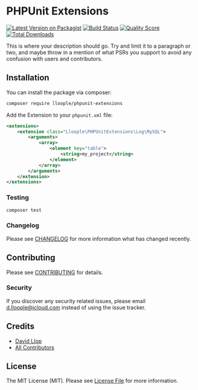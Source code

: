 # PHPUnit Extensions

[![Latest Version on Packagist](https://img.shields.io/packagist/v/lloople/phpunit-extensions.svg?style=flat-square)](https://packagist.org/packages/lloople/phpunit-extensions)
[![Build Status](https://img.shields.io/travis/lloople/phpunit-extensions/master.svg?style=flat-square)](https://travis-ci.org/lloople/phpunit-extensions)
[![Quality Score](https://img.shields.io/scrutinizer/g/lloople/phpunit-extensions.svg?style=flat-square)](https://scrutinizer-ci.com/g/lloople/phpunit-extensions)
[![Total Downloads](https://img.shields.io/packagist/dt/lloople/phpunit-extensions.svg?style=flat-square)](https://packagist.org/packages/lloople/phpunit-extensions)

This is where your description should go. Try and limit it to a paragraph or two, and maybe throw in a mention of what PSRs you support to avoid any confusion with users and contributors.

## Installation

You can install the package via composer:

```bash
composer require lloople/phpunit-extensions
```

Add the Extension to your `phpunit.xml` file:

```xml
<extensions>
    <extension class="Lloople\PHPUnitExtensions\Log\MySQL">
        <arguments>
            <array>
                <element key="table">
                    <string>my_project</string>
                </element>
            </array>
        </arguments>
    </extension>
</extensions>
```

### Testing

``` bash
composer test
```

### Changelog

Please see [CHANGELOG](CHANGELOG.md) for more information what has changed recently.

## Contributing

Please see [CONTRIBUTING](CONTRIBUTING.md) for details.

### Security

If you discover any security related issues, please email d.lloople@icloud.com instead of using the issue tracker.

## Credits

- [David Llop](https://github.com/lloople)
- [All Contributors](../../contributors)

## License

The MIT License (MIT). Please see [License File](LICENSE.md) for more information.